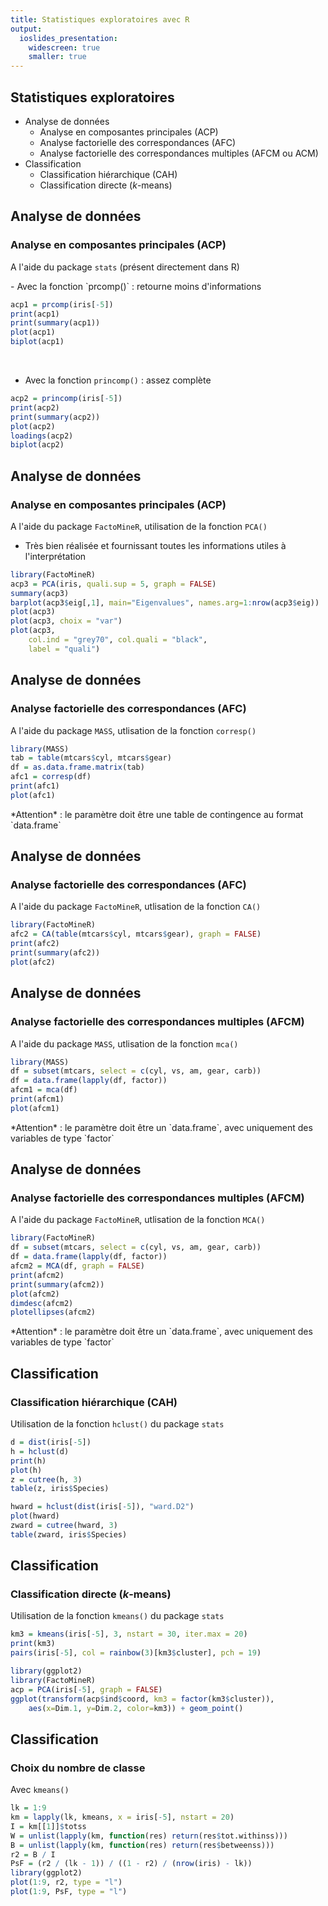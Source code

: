 ```yaml
---
title: Statistiques exploratoires avec R
output: 
  ioslides_presentation:
    widescreen: true
    smaller: true
---
```


## Statistiques exploratoires

- Analyse de données
	- Analyse en composantes principales (ACP)
	- Analyse factorielle des correspondances (AFC)
	- Analyse factorielle des correspondances multiples (AFCM ou ACM)
- Classification
	- Classification hiérarchique (CAH)
	- Classification directe ($k$-means)

## Analyse de données

### Analyse en composantes principales (ACP)

A l'aide du package `stats` (présent directement dans R)

<div class="columns-2">
- Avec la fonction `prcomp()` : retourne moins d'informations

```r
acp1 = prcomp(iris[-5])
print(acp1)
print(summary(acp1))
plot(acp1)
biplot(acp1)
```
&nbsp;

- Avec la fonction `princomp()` : assez complète

```r
acp2 = princomp(iris[-5])
print(acp2)
print(summary(acp2))
plot(acp2)
loadings(acp2)
biplot(acp2)
```
</div>

## Analyse de données

### Analyse en composantes principales (ACP)

A l'aide du package `FactoMineR`, utilisation de la fonction `PCA()` 

- Très bien réalisée et fournissant toutes les informations utiles à l'interprétation

```r
library(FactoMineR)
acp3 = PCA(iris, quali.sup = 5, graph = FALSE)
summary(acp3)
barplot(acp3$eig[,1], main="Eigenvalues", names.arg=1:nrow(acp3$eig))
plot(acp3)
plot(acp3, choix = "var")
plot(acp3, 
	col.ind = "grey70", col.quali = "black", 
	label = "quali")
```

## Analyse de données

### Analyse factorielle des correspondances (AFC)

A l'aide du package `MASS`, utlisation de la fonction `corresp()`

```r
library(MASS)
tab = table(mtcars$cyl, mtcars$gear)
df = as.data.frame.matrix(tab)
afc1 = corresp(df)
print(afc1)
plot(afc1)
```

<div class="small">
*Attention* : le paramètre doit être une table de contingence au format `data.frame`
</div>

## Analyse de données

### Analyse factorielle des correspondances (AFC)

A l'aide du package `FactoMineR`, utlisation de la fonction `CA()`

```r
library(FactoMineR)
afc2 = CA(table(mtcars$cyl, mtcars$gear), graph = FALSE)
print(afc2)
print(summary(afc2))
plot(afc2)
```

## Analyse de données

### Analyse factorielle des correspondances multiples (AFCM)

A l'aide du package `MASS`, utlisation de la fonction `mca()`

```r
library(MASS)
df = subset(mtcars, select = c(cyl, vs, am, gear, carb))
df = data.frame(lapply(df, factor))
afcm1 = mca(df)
print(afcm1)
plot(afcm1)
```

<div class="small">
*Attention* : le paramètre doit être un `data.frame`, avec uniquement des variables de type `factor`
</div>

## Analyse de données

### Analyse factorielle des correspondances multiples (AFCM)

A l'aide du package `FactoMineR`, utlisation de la fonction `MCA()`

```r
library(FactoMineR)
df = subset(mtcars, select = c(cyl, vs, am, gear, carb))
df = data.frame(lapply(df, factor))
afcm2 = MCA(df, graph = FALSE)
print(afcm2)
print(summary(afcm2))
plot(afcm2)
dimdesc(afcm2)
plotellipses(afcm2)
```

<div class="small">
*Attention* : le paramètre doit être un `data.frame`, avec uniquement des variables de type `factor`
</div>

## Classification

### Classification hiérarchique (CAH)

Utilisation de la fonction `hclust()` du package `stats`

```r
d = dist(iris[-5])
h = hclust(d)
print(h)
plot(h)
z = cutree(h, 3)
table(z, iris$Species)

hward = hclust(dist(iris[-5]), "ward.D2")
plot(hward)
zward = cutree(hward, 3)
table(zward, iris$Species)
```

## Classification

### Classification directe ($k$-means)

Utilisation de la fonction `kmeans()` du package `stats`

```r
km3 = kmeans(iris[-5], 3, nstart = 30, iter.max = 20)
print(km3)
pairs(iris[-5], col = rainbow(3)[km3$cluster], pch = 19)

library(ggplot2)
library(FactoMineR)
acp = PCA(iris[-5], graph = FALSE)
ggplot(transform(acp$ind$coord, km3 = factor(km3$cluster)), 
    aes(x=Dim.1, y=Dim.2, color=km3)) + geom_point()
```

## Classification

### Choix du nombre de classe

Avec `kmeans()`

```r
lk = 1:9
km = lapply(lk, kmeans, x = iris[-5], nstart = 20)
I = km[[1]]$totss
W = unlist(lapply(km, function(res) return(res$tot.withinss))) 
B = unlist(lapply(km, function(res) return(res$betweenss))) 
r2 = B / I
PsF = (r2 / (lk - 1)) / ((1 - r2) / (nrow(iris) - lk))
library(ggplot2)
plot(1:9, r2, type = "l")
plot(1:9, PsF, type = "l")
```
